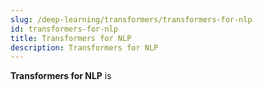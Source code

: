 ```yaml
---
slug: /deep-learning/transformers/transformers-for-nlp
id: transformers-for-nlp
title: Transformers for NLP
description: Transformers for NLP
---
```


**Transformers for NLP** is
